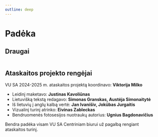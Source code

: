 ```yaml
---
outline: deep
---
```


# Padėka

<script setup lang="ts">
import logos from "./data/friendLogos.json";
</script>

## Draugai

<div class="flex flex-wrap gap-6 mb-8">
  <img class="object-contain" v-for="image in logos.friendLogos" :key="image" :src="image" width="150" />
</div>

## Ataskaitos projekto rengėjai

VU SA 2024-2025 m. ataskaitos projektą koordinavo: **Viktorija Milko**

- Leidinį maketavo: **Justinas Kavoliūnas**
- Lietuvišką tekstą redagavo: **Simonas Granskas, Austėja Simonaitytė** 
- Iš lietuvių į anglų kalbą vertė: **Jan Ivanišiv, Jokūbas Jurgaitis** 
- Vizualinį turinį atrinko: **Eivinas Zableckas** 
- Bendruomenės fotosesijos nuotraukų autorius: **Ugnius Bagdonavičius**  

Bendra padėka visam VU SA Centriniam biurui už pagalbą rengiant ataskaitos turinį.
